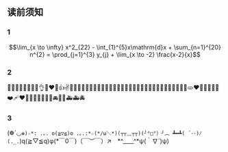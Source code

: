 ## 读前须知

### 1

$$\lim_{x \to \infty} x^2_{22} - \int_{1}^{5}x\mathrm{d}x + \sum_{n=1}^{20} n^{2} = \prod_{j=1}^{3} y_{j}  + \lim_{x \to -2} \frac{x-2}{x}$$

### 2

🤪😒🎈🔥😊😂💕😘👌😍❤️🤣👍✌️🤞🙌🤦‍♀️😉😎🤦‍♂️🤷‍♀️🎶🎆🎈🧨✨🎉🎎🎁🎀🎍🎋🧧🍟🌭🧇🍳🥗🍞🥨🥖🫓❤️🧡💛💚💙💜❤️‍🩹❤️‍🔥💔🤍🖤🤎🚗🚓🚘🚜🚎🚑🚑🚔


### 3

(❁´◡`❁)☆*: .｡. o(≧▽≦)o .｡.:*☆(*/ω＼*)(┬┬﹏┬┬)(╯°□°）╯︵ ┻━┻( ´･･)ﾉ(._.`)q(≧▽≦q)φ(*￣0￣)（￣︶￣）↗　*^____^*ψ(｀∇´)ψ)
